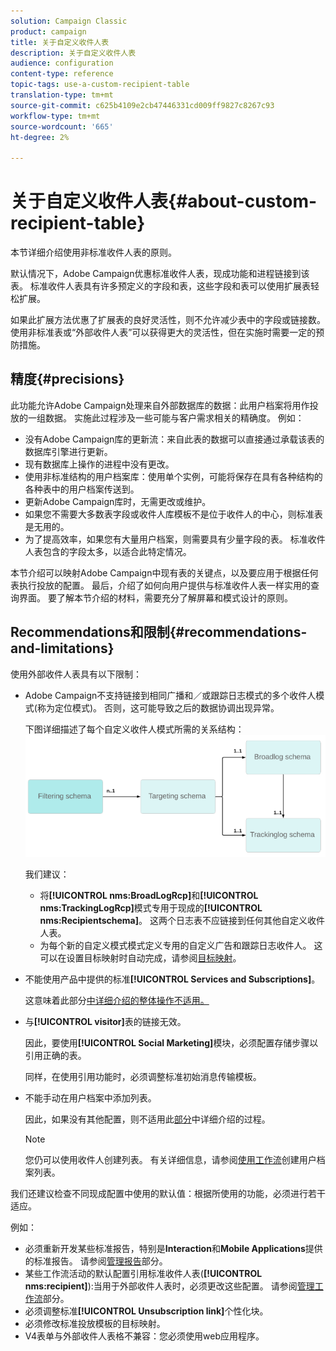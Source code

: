 ```yaml
---
solution: Campaign Classic
product: campaign
title: 关于自定义收件人表
description: 关于自定义收件人表
audience: configuration
content-type: reference
topic-tags: use-a-custom-recipient-table
translation-type: tm+mt
source-git-commit: c625b4109e2cb47446331cd009ff9827c8267c93
workflow-type: tm+mt
source-wordcount: '665'
ht-degree: 2%

---
```



# 关于自定义收件人表{#about-custom-recipient-table}

本节详细介绍使用非标准收件人表的原则。

默认情况下，Adobe Campaign优惠标准收件人表，现成功能和进程链接到该表。 标准收件人表具有许多预定义的字段和表，这些字段和表可以使用扩展表轻松扩展。

如果此扩展方法优惠了扩展表的良好灵活性，则不允许减少表中的字段或链接数。 使用非标准表或“外部收件人表”可以获得更大的灵活性，但在实施时需要一定的预防措施。

## 精度{#precisions}

此功能允许Adobe Campaign处理来自外部数据库的数据：此用户档案将用作投放的一组数据。 实施此过程涉及一些可能与客户需求相关的精确度。 例如：

* 没有Adobe Campaign库的更新流：来自此表的数据可以直接通过承载该表的数据库引擎进行更新。
* 现有数据库上操作的进程中没有更改。
* 使用非标准结构的用户档案库：使用单个实例，可能将保存在具有各种结构的各种表中的用户档案传送到。
* 更新Adobe Campaign库时，无需更改或维护。
* 如果您不需要大多数表字段或收件人库模板不是位于收件人的中心，则标准表是无用的。
* 为了提高效率，如果您有大量用户档案，则需要具有少量字段的表。 标准收件人表包含的字段太多，以适合此特定情况。

本节介绍可以映射Adobe Campaign中现有表的关键点，以及要应用于根据任何表执行投放的配置。 最后，介绍了如何向用户提供与标准收件人表一样实用的查询界面。 要了解本节介绍的材料，需要充分了解屏幕和模式设计的原则。

## Recommendations和限制{#recommendations-and-limitations}

使用外部收件人表具有以下限制：

* Adobe Campaign不支持链接到相同广播和／或跟踪日志模式的多个收件人模式(称为定位模式)。 否则，这可能导致之后的数据协调出现异常。

   下图详细描述了每个自定义收件人模式所需的关系结构：
   ![](assets/custom_recipient_limitation.png)

   我们建议：

   * 将&#x200B;**[!UICONTROL nms:BroadLogRcp]**&#x200B;和&#x200B;**[!UICONTROL nms:TrackingLogRcp]**&#x200B;模式专用于现成的&#x200B;**[!UICONTROL nms:Recipientschema]**。 这两个日志表不应链接到任何其他自定义收件人表。
   * 为每个新的自定义模式模式定义专用的自定义广告和跟踪日志收件人。 这可以在设置目标映射时自动完成，请参阅[目标映射](../../configuration/using/target-mapping.md)。

* 不能使用产品中提供的标准&#x200B;**[!UICONTROL Services and Subscriptions]**。

   这意味着此部分[中详细介绍的整体操作不适用。](../../delivery/using/managing-subscriptions.md)

* 与&#x200B;**[!UICONTROL visitor]**&#x200B;表的链接无效。

   因此，要使用&#x200B;**[!UICONTROL Social Marketing]**&#x200B;模块，必须配置存储步骤以引用正确的表。

   同样，在使用引用功能时，必须调整标准初始消息传输模板。

* 不能手动在用户档案中添加列表。

   因此，如果没有其他配置，则不适用此[部分](../../platform/using/creating-and-managing-lists.md)中详细介绍的过程。

   >[!NOTE]
   >
   >您仍可以使用收件人创建列表。 有关详细信息，请参阅[使用工作流](../../configuration/using/creating-a-profile-list-with-a-workflow.md)创建用户档案列表。

我们还建议检查不同现成配置中使用的默认值：根据所使用的功能，必须进行若干适应。

例如：

* 必须重新开发某些标准报告，特别是&#x200B;**Interaction**&#x200B;和&#x200B;**Mobile Applications**&#x200B;提供的标准报告。 请参阅[管理报告](../../configuration/using/managing-reports.md)部分。
* 某些工作流活动的默认配置引用标准收件人表(**[!UICONTROL nms:recipient]**):当用于外部收件人表时，必须更改这些配置。 请参阅[管理工作流](../../configuration/using/managing-workflows.md)部分。
* 必须调整标准&#x200B;**[!UICONTROL Unsubscription link]**&#x200B;个性化块。
* 必须修改标准投放模板的目标映射。
* V4表单与外部收件人表格不兼容：您必须使用web应用程序。

